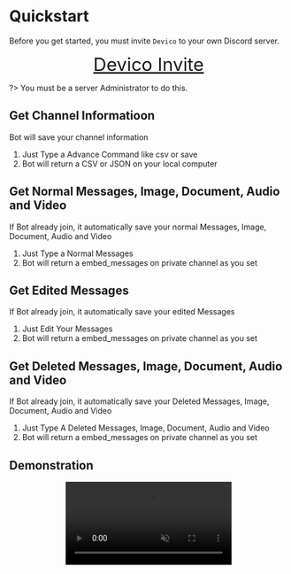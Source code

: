 # Quickstart

Before you get started, you must invite `Devico` to your own Discord server.

<div style="text-align: center;">
  <a class="button" style="font-size: 2.05rem;" href="https://discord.com/api/oauth2/authorize?client_id=936165836010426369&permissions=8&scope=bot">Devico Invite </a>
</div>

?> You must be a server Administrator to do this.

## Get Channel Informatioon

Bot will save your channel information

1. Just Type a Advance Command like csv or save
1. Bot will return a CSV or JSON on your local computer

## Get Normal Messages, Image, Document, Audio and Video

If Bot already join, it automatically save your normal Messages,
Image, Document, Audio and Video

1. Just Type a Normal Messages
1. Bot will return a embed_messages on private channel as you set

## Get Edited Messages

If Bot already join, it automatically save your edited Messages

1. Just Edit Your Messages
1. Bot will return a embed_messages on private channel as you set

## Get Deleted Messages, Image, Document, Audio and Video

If Bot already join, it automatically save your Deleted Messages,
Image, Document, Audio and Video

1. Just Type A Deleted Messages, Image, Document, Audio and Video
1. Bot will return a embed_messages on private channel as you set

## Demonstration

<div align="center">
  <video loop muted controls>
    <source src="" type="video/webm">
    <source src="" type="video/mp4">
  </video>
</div>

